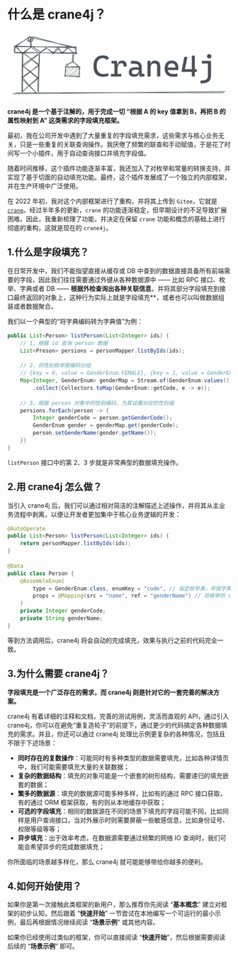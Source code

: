 # 什么是 crane4j？

![](./image-20230220150040070.png)

**crane4j 是一个基于注解的，用于完成一切 “根据 A 的 key 值拿到 B，再把 B 的属性映射到 A” 这类需求的字段填充框架。**

最初，我在公司开发中遇到了大量重复的字段填充需求，这些需求与核心业务无关，只是一些重复的关联查询操作。我厌倦了频繁的联查和手动赋值，于是花了时间写一个小插件，用于自动查询接口并填充字段值。

随着时间推移，这个插件功能逐渐丰富，我还加入了对枚举和常量的转换支持，并实现了基于切面的自动填充功能。最终，这个插件发展成了一个独立的内部框架，并在生产环境中广泛使用。

在 2022 年初，我对这个内部框架进行了重构，并将其上传到 `Gitee`，它就是 [`crane`](https://github.com/Createsequence/crane)。经过半年多的更新，`crane` 的功能逐渐稳定，但早期设计的不足导致扩展困难。因此，我重新梳理了功能，并决定在保留 `crane` 功能和概念的基础上进行彻底的重构，这就是现在的 `crane4j`。

## 1.什么是字段填充？

在日常开发中，我们不能指望直接从缓存或 DB 中查到的数据直接具备所有前端需要的字段，因此我们往往需要通过外键从各种数据源中 —— 比如 RPC 接口、枚举、字典或者 DB —— **根据外检查询出各种关联信息**，并将其部分字段填充到接口最终返回的对象上，这种行为实际上就是字段填充**，或者也可以叫做数据组装或者数据聚合。

我们以一个典型的“将字典编码转为字典值”为例：

~~~java
public List<Person> listPerson(List<Integer> ids) {
    // 1、根据 id 查询 person 数据
    List<Preson> persions = personMapper.listByIds(ids);
    
    // 2、将性别枚举按编码分组
    // {key = 0, value = GenderEnum.FEMALE}, {key = 1, value = GenderEnum.MALE}
    Map<Integer, GenderEnum> genderMap = Stream.of(GenderEnum.values())
        .collect(Collectors.toMap(GenderEnum::getCode, e -> e));

    // 3、根据 person 对象中的性别编码，为其设置对应的性别值
    persions.forEach(person -> {
        Integer genderCode = person.getGenderCode();
        GenderEnum gender = genderMap.get(genderCode);
        person.setGenderName(gender.getName());
    })
}
~~~

`listPerson` 接口中的第 2、3 步就是非常典型的数据填充操作。

## 2.用 crane4j 怎么做？

当引入 crane4j 后，我们可以通过相对简洁的注解描述上述操作，并将其从主业务流程中剥离，以便让开发者更加集中于核心业务逻辑的开发：

~~~java
@AutoOperate
public List<Person> listPerson(List<Integer> ids) {
    return personMapper.listByIds(ids);
}

@Data
public class Person {
    @AssembleEnum(
        type = GenderEnum.class, enumKey = "code", // 指定枚举类，并按字典值分组
        props = @Mapping(src = "name", ref = "genderName") // 将枚举的 name 映射到 foo 的 genderName 属性
    )
    private Integer genderCode;
    private String genderName;
}
~~~

等到方法调用后，crane4j 将会自动的完成填充，效果与执行之前的代码完全一致。

## 3.为什么需要 crane4j？

**字段填充是一个广泛存在的需求，而 crane4j 则是针对它的一套完善的解决方案。**

crane4j 有着详细的注释和文档，完善的测试用例，灵活而直观的 API，通过引入 crane4j，你可以在避免“重复造轮子”的前提下，通过更少的代码搞定各种数据填充的需求。并且，你还可以通过 crane4j 处理比示例更复杂的各种情况，包括且不限于下述场景：

+ **同时存在的复数操作**：可能同时有多种类型的数据需要填充，比如各种详情页中，我们可能需要填充大量的关联数据；
+ **复杂的数据结构**：填充的对象可能是一个嵌套的树形结构，需要递归的填充嵌套的数据；
+ **繁多的数据源**：填充的数据源可能多种多样，比如有的通过 RPC 接口获取，有的通过 ORM 框架获取，有的则从本地缓存中获取；
+ **可选的字段填充**：相同的数据源在不同的场景下填充的字段可能不同，比如同样是用户查询接口，当对外展示时则需要屏蔽一些敏感信息，比如身份证号、权限等级等等；
+ **异步填充**：出于效率考虑，在数据源需要通过频繁的网络 IO 查询时，我们可能会希望异步的完成数据填充；

你所面临的场景越多样化，那么 crane4j 就可能能够带给你越多的便利。

## 4.如何开始使用？

如果你是第一次接触此类框架的新用户，那么推荐你先阅读 “**基本概念**” 建立对框架的初步认知，然后跟着 “**快速开始**” 一节尝试在本地编写一个可运行的最小示例，最后再根据情况继续阅读 “**场景示例**” 或其他内容。

如果你已经使用过类似的框架，你可以直接阅读 “**快速开始**”，然后根据需要阅读后续的 “**场景示例**” 即可。
